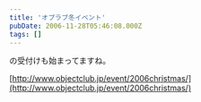```yaml
---
title: 'オブラブ冬イベント'
pubDate: 2006-11-28T05:46:08.000Z
tags: []
---
```


の受付けも始まってますね。

[http://www.objectclub.jp/event/2006christmas/](http://www.objectclub.jp/event/2006christmas/)
